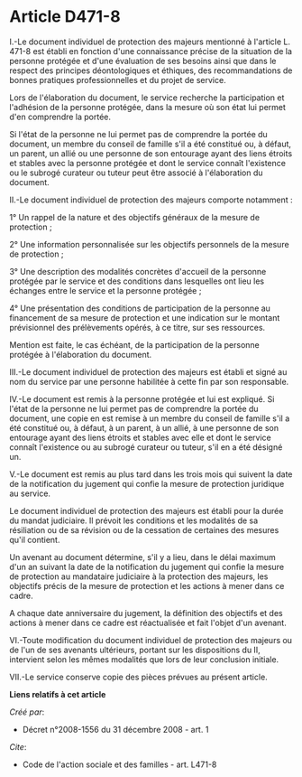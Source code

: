 # Article D471-8

I.-Le document individuel de protection des majeurs mentionné à l'article L. 471-8 est établi en fonction d'une connaissance
précise de la situation de la personne protégée et d'une évaluation de ses besoins ainsi que dans le respect des principes
déontologiques et éthiques, des recommandations de bonnes pratiques professionnelles et du projet de service. 

Lors de l'élaboration du document, le service recherche la participation et l'adhésion de la personne protégée, dans la
mesure où son état lui permet d'en comprendre la portée. 

Si l'état de la personne ne lui permet pas de comprendre la portée du document, un membre du conseil de famille s'il a été
constitué ou, à défaut, un parent, un allié ou une personne de son entourage ayant des liens étroits et stables avec la
personne protégée et dont le service connaît l'existence ou le subrogé curateur ou tuteur peut être associé à l'élaboration
du document. 

II.-Le document individuel de protection des majeurs comporte notamment : 

1° Un rappel de la nature et des objectifs généraux de la mesure de protection ; 

2° Une information personnalisée sur les objectifs personnels de la mesure de protection ; 

3° Une description des modalités concrètes d'accueil de la personne protégée par le service et des conditions dans lesquelles
ont lieu les échanges entre le service et la personne protégée ; 

4° Une présentation des conditions de participation de la personne au financement de sa mesure de protection et une
indication sur le montant prévisionnel des prélèvements opérés, à ce titre, sur ses ressources. 

Mention est faite, le cas échéant, de la participation de la personne protégée à l'élaboration du document. 

III.-Le document individuel de protection des majeurs est établi et signé au nom du service par une personne habilitée à
cette fin par son responsable. 

IV.-Le document est remis à la personne protégée et lui est expliqué. Si l'état de la personne ne lui permet pas de
comprendre la portée du document, une copie en est remise à un membre du conseil de famille s'il a été constitué ou, à
défaut, à un parent, à un allié, à une personne de son entourage ayant des liens étroits et stables avec elle et dont le
service connaît l'existence ou au subrogé curateur ou tuteur, s'il en a été désigné un.

V.-Le document est remis au plus tard dans les trois mois qui suivent la date de la notification du jugement qui confie la
mesure de protection juridique au service. 

Le document individuel de protection des majeurs est établi pour la durée du mandat judiciaire. Il prévoit les conditions et
les modalités de sa résiliation ou de sa révision ou de la cessation de certaines des mesures qu'il contient. 

Un avenant au document détermine, s'il y a lieu, dans le délai maximum d'un an suivant la date de la notification du jugement
qui confie la mesure de protection au mandataire judiciaire à la protection des majeurs, les objectifs précis de la mesure de
protection et les actions à mener dans ce cadre.

A chaque date anniversaire du jugement, la définition des objectifs et des actions à mener dans ce cadre est réactualisée et
fait l'objet d'un avenant. 

VI.-Toute modification du document individuel de protection des majeurs ou de l'un de ses avenants ultérieurs, portant sur
les dispositions du II, intervient selon les mêmes modalités que lors de leur conclusion initiale. 

VII.-Le service conserve copie des pièces prévues au présent article.

**Liens relatifs à cet article**

_Créé par_:

  - Décret n°2008-1556 du 31 décembre 2008 - art. 1

_Cite_:

  - Code de l'action sociale et des familles - art. L471-8
